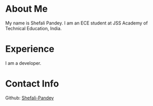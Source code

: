 # About Me
My name is Shefali Pandey. I am an ECE student at JSS Academy of Technical Education, India.
# Experience
I am a developer.
# Contact Info
Github: [Shefali-Pandey](https://github.com/Shefali-Pandey)
